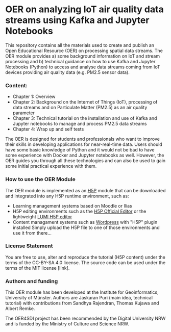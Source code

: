           	
# OER on analyzing IoT air quality data streams using Kafka and Jupyter Notebooks          

This repository contains all the materials used to create and publish an Open Educational Resource (OER) on processing spatial data streams. The OER module provides a) some background information on IoT and stream processing and b) technical guidance on how to use Kafka and Jupyter Notebooks (Python) to access and analyse data streams coming from IoT devices providing air quality data (e.g. PM2.5 sensor data). 

### Content:
* Chapter 1: Overview
* Chapter 2: Background on the Internet of Things (IoT), processing of data streams and on Particulate Matter (PM2.5) as an air quality parameter
* Chapter 3: Technical tutorial on the installation and use of Kafka and Jupyter notebooks to manage and process PM2.5 data streams
* Chapter 4: Wrap up and self tests

The OER is designed for students and professionals who want to improve their skills in developing applications for near-real-time data. Users should have some basic knowledge of Python and it would not be bad to have some experience with Docker and Jupyter notebooks as well. However, the OER guides you through all these technologies and can also be used to gain some initial practical experience with them. 

### How to use the OER Module

The OER module is implemented as an  [H5P](https://h5p.org/) module that can be downloaded and integrated into any H5P runtime environment, such as: 
- Learning management systems based on Moodle or Ilias 
- H5P editing environments such as the [H5P Official Editor](https://h5p.org/) or the lightweight [LUMI H5P editor](https://lumi.education/)
- Content managament systems such as [Wordpress](https://wordpress.com/) with "H5P" plugin installed
Simply upload the H5P file to one of those environments and use it from there...

### License Statement

You are free to use, alter and reproduce the tutorial (H5P content) under the terms of the CC-BY-SA 4.0 license. The source code can be used under the terms of the MIT license [link]. 

### Authors and funding

This OER module has been developed at the Institute for Geoinformatics, University of Münster. Authors are Jaskaran Puri (main idea, technical tutorial) with contributions from Sandhya Rajendran, Thomas Kujawa and Albert Remke.

The OER4SDI project has been recommended by the Digital University NRW and is funded by the Ministry of Culture and Science NRW. 

